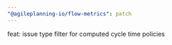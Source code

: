 ```yaml
---
"@agileplanning-io/flow-metrics": patch
---
```


feat: issue type filter for computed cycle time policies
